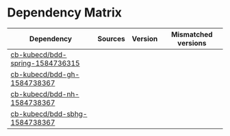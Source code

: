 # Dependency Matrix

Dependency | Sources | Version | Mismatched versions
---------- | ------- | ------- | -------------------
[cb-kubecd/bdd-spring-1584736315](https://github.com/cb-kubecd/bdd-spring-1584736315.git) |  | []() | 
[cb-kubecd/bdd-gh-1584738367](https://github.com/cb-kubecd/bdd-gh-1584738367.git) |  | []() | 
[cb-kubecd/bdd-nh-1584738367](https://github.com/cb-kubecd/bdd-nh-1584738367.git) |  | []() | 
[cb-kubecd/bdd-sbhg-1584738367](https://github.com/cb-kubecd/bdd-sbhg-1584738367.git) |  | []() | 
